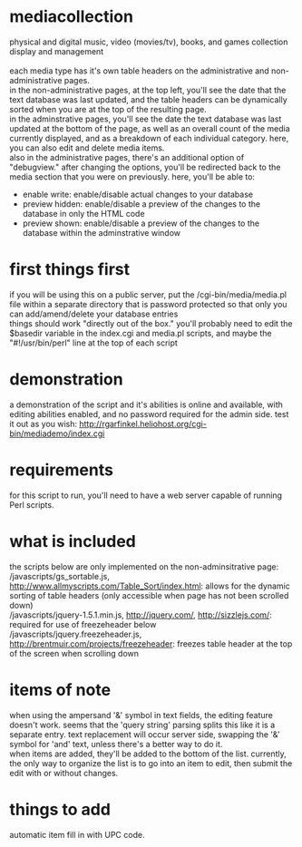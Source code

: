 # mediacollection
physical and digital music, video (movies/tv), books, and games collection display and management<br>
<br>
each media type has it's own table headers on the administrative and non-administrative pages.<br>
in the non-administrative pages, at the top left, you'll see the date that the text database was last updated, and the table headers can be dynamically sorted when you are at the top of the resulting page.<br>
in the adminstrative pages, you'll see the date the text database was last updated at the bottom of the page, as well as an overall count of the media currently displayed, and as a breakdown of each individual category. here, you can also edit and delete media items.<br>
also in the administrative pages, there's an additional option of "debugview." after changing the options, you'll be redirected back to the media section that you were on previously. here, you'll be able to:<br>
- enable write: enable/disable actual changes to your database<br>
- preview hidden: enable/disable a preview of the changes to the database in only the HTML code<br>
- preview shown: enable/disable a preview of the changes to the database within the adminstrative window

# first things first
if you will be using this on a public server, put the /cgi-bin/media/media.pl file within a separate directory that is password protected so that only you can add/amend/delete your database entries<br>
things should work "directly out of the box." you'll probably need to edit the $basedir variable in the index.cgi and media.pl scripts, and maybe the "#!/usr/bin/perl" line at the top of each script

# demonstration
a demonstration of the script and it's abilities is online and available, with editing abilities enabled, and no password required for the admin side. test it out as you wish:
http://rgarfinkel.heliohost.org/cgi-bin/mediademo/index.cgi

# requirements
for this script to run, you'll need to have a web server capable of running Perl scripts.

# what is included
the scripts below are only implemented on the non-adminsitrative page:
/javascripts/gs_sortable.js, http://www.allmyscripts.com/Table_Sort/index.html: allows for the dynamic sorting of table headers (only accessible when page has not been scrolled down)<br>
/javascripts/jquery-1.5.1.min.js, http://jquery.com/, http://sizzlejs.com/: required for use of freezeheader below<br>
/javascripts/jquery.freezeheader.js, http://brentmuir.com/projects/freezeheader: freezes table header at the top of the screen when scrolling down

# items of note
when using the ampersand '&' symbol in text fields, the editing feature doesn't work. seems that the 'query string' parsing splits this like it is a separate entry. text replacement will occur server side, swapping the '&' symbol for 'and' text, unless there's a better way to do it.<br>
when items are added, they'll be added to the bottom of the list. currently, the only way to organize the list is to go into an item to edit, then submit the edit with or without changes.

# things to add
automatic item fill in with UPC code.
